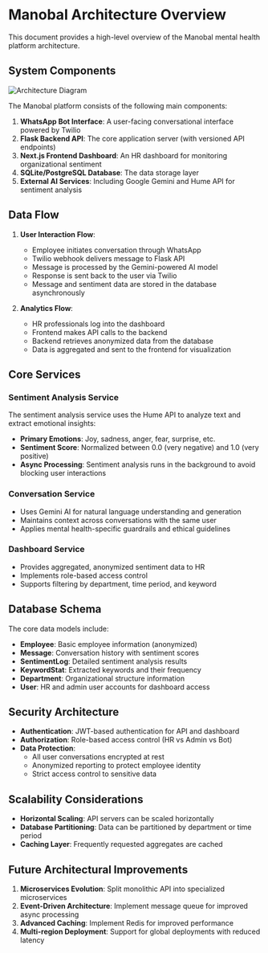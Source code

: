# Manobal Architecture Overview

This document provides a high-level overview of the Manobal mental health platform architecture.

## System Components

![Architecture Diagram](../assets/architecture_diagram.png)

The Manobal platform consists of the following main components:

1. **WhatsApp Bot Interface**: A user-facing conversational interface powered by Twilio
2. **Flask Backend API**: The core application server (with versioned API endpoints)
3. **Next.js Frontend Dashboard**: An HR dashboard for monitoring organizational sentiment
4. **SQLite/PostgreSQL Database**: The data storage layer
5. **External AI Services**: Including Google Gemini and Hume API for sentiment analysis

## Data Flow

1. **User Interaction Flow**:
   - Employee initiates conversation through WhatsApp
   - Twilio webhook delivers message to Flask API
   - Message is processed by the Gemini-powered AI model
   - Response is sent back to the user via Twilio
   - Message and sentiment data are stored in the database asynchronously

2. **Analytics Flow**:
   - HR professionals log into the dashboard
   - Frontend makes API calls to the backend
   - Backend retrieves anonymized data from the database
   - Data is aggregated and sent to the frontend for visualization

## Core Services

### Sentiment Analysis Service

The sentiment analysis service uses the Hume API to analyze text and extract emotional insights:

- **Primary Emotions**: Joy, sadness, anger, fear, surprise, etc.
- **Sentiment Score**: Normalized between 0.0 (very negative) and 1.0 (very positive)
- **Async Processing**: Sentiment analysis runs in the background to avoid blocking user interactions

### Conversation Service

- Uses Gemini AI for natural language understanding and generation
- Maintains context across conversations with the same user
- Applies mental health-specific guardrails and ethical guidelines

### Dashboard Service

- Provides aggregated, anonymized sentiment data to HR
- Implements role-based access control
- Supports filtering by department, time period, and keyword

## Database Schema

The core data models include:

- **Employee**: Basic employee information (anonymized)
- **Message**: Conversation history with sentiment scores
- **SentimentLog**: Detailed sentiment analysis results
- **KeywordStat**: Extracted keywords and their frequency
- **Department**: Organizational structure information
- **User**: HR and admin user accounts for dashboard access

## Security Architecture

- **Authentication**: JWT-based authentication for API and dashboard
- **Authorization**: Role-based access control (HR vs Admin vs Bot)
- **Data Protection**: 
  - All user conversations encrypted at rest
  - Anonymized reporting to protect employee identity
  - Strict access control to sensitive data

## Scalability Considerations

- **Horizontal Scaling**: API servers can be scaled horizontally
- **Database Partitioning**: Data can be partitioned by department or time period
- **Caching Layer**: Frequently requested aggregates are cached

## Future Architectural Improvements

1. **Microservices Evolution**: Split monolithic API into specialized microservices
2. **Event-Driven Architecture**: Implement message queue for improved async processing
3. **Advanced Caching**: Implement Redis for improved performance
4. **Multi-region Deployment**: Support for global deployments with reduced latency 